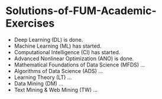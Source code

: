 # Solutions-of-FUM-Academic-Exercises

- Deep Learning (DL) is done.
- Machine Learning (ML) has started.
- Computational Intelligence (CI) has started.
- Advanced Nonlinear Optimization (ANO) is done.
- Mathematical Foundations of Data Science (MFDS) ...
- Algorithms of Data Science (ADS) ...
- Learning Theory (LT) ...
- Data Mining (DM) ...
- Text Mining & Web Mining (TW) ...
